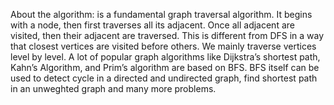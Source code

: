About the algorithm: is a fundamental graph traversal algorithm. It begins with a node, then first traverses all its adjacent. Once all adjacent are visited, then their adjacent are traversed. This is different from DFS in a way that closest vertices are visited before others. We mainly traverse vertices level by level. A lot of popular graph algorithms like Dijkstra’s shortest path, Kahn’s Algorithm, and Prim’s algorithm are based on BFS. BFS itself can be used to detect cycle in a directed and undirected graph, find shortest path in an unweghted graph and many more problems.
